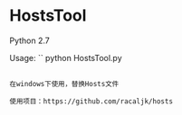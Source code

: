# HostsTool

Python 2.7

Usage:
``
python HostsTool.py
```

在windows下使用，替换Hosts文件

使用项目：https://github.com/racaljk/hosts
